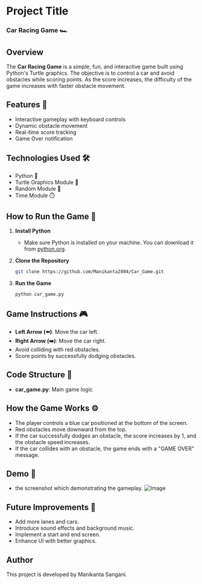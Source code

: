 # Project Title
### Car Racing Game 🏎️

## Overview
The **Car Racing Game** is a simple, fun, and interactive game built using Python's Turtle graphics. The objective is to control a car and avoid obstacles while scoring points. As the score increases, the difficulty of the game increases with faster obstacle movement.

## Features 🚗
- Interactive gameplay with keyboard controls
- Dynamic obstacle movement
- Real-time score tracking
- Game Over notification

## Technologies Used 🛠️
- Python 🐍
- Turtle Graphics Module 🎯
- Random Module 🎲
- Time Module ⏱️

## How to Run the Game 🚀

1. **Install Python**
   - Make sure Python is installed on your machine. You can download it from [python.org](https://www.python.org/downloads/).

2. **Clone the Repository**
   ```bash
   git clone https://github.com/Manikanta2804/Car_Game.git
   ```

3. **Run the Game**
   ```bash
   python car_game.py
   ```
## Game Instructions 🎮
- **Left Arrow (⬅️)**: Move the car left.
- **Right Arrow (➡️)**: Move the car right.
- Avoid colliding with red obstacles.
- Score points by successfully dodging obstacles.

## Code Structure 🧩
- **car_game.py**: Main game logic

## How the Game Works ⚙️
- The player controls a blue car positioned at the bottom of the screen.
- Red obstacles move downward from the top.
- If the car successfully dodges an obstacle, the score increases by 1, and the obstacle speed increases.
- If the car collides with an obstacle, the game ends with a "GAME OVER" message.

## Demo 🎥
- the screenshot which demonstrating the gameplay.
![Image](https://github.com/user-attachments/assets/1de5d2eb-850f-4980-b0ee-864dd0ecf1c8)

## Future Improvements 🔮
- Add more lanes and cars.
- Introduce sound effects and background music.
- Implement a start and end screen.
- Enhance UI with better graphics.

## Author
This project is developed by Manikanta Sangani.
